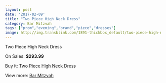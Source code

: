 ```yaml
---
layout: post
date: '2017-02-09'
title: "Two Piece High Neck Dress"
category: Bar Mitzvah
tags: ["prom","evening","brand","piece","dresses"]
image: http://img.transblink.com/1891-thickbox_default/two-piece-high-neck-dress.jpg
---
```

Two Piece High Neck Dress

On Sales: **$293.99**
<a href="https://www.transblink.com/en/bar-mitzvah/620-two-piece-high-neck-dress.html"><amp-img layout="responsive" width="600" height="600" src="//img.transblink.com/1891-thickbox_default/two-piece-high-neck-dress.jpg" alt="Two Piece High Neck Dress 0" /></a>
<a href="https://www.transblink.com/en/bar-mitzvah/620-two-piece-high-neck-dress.html"><amp-img layout="responsive" width="600" height="600" src="//img.transblink.com/1893-thickbox_default/two-piece-high-neck-dress.jpg" alt="Two Piece High Neck Dress 1" /></a>
<a href="https://www.transblink.com/en/bar-mitzvah/620-two-piece-high-neck-dress.html"><amp-img layout="responsive" width="600" height="600" src="//img.transblink.com/1892-thickbox_default/two-piece-high-neck-dress.jpg" alt="Two Piece High Neck Dress 2" /></a>

Buy it: [Two Piece High Neck Dress](https://www.transblink.com/en/bar-mitzvah/620-two-piece-high-neck-dress.html "Two Piece High Neck Dress")

View more: [Bar Mitzvah](https://www.transblink.com/en/2-bar-mitzvah "Bar Mitzvah")